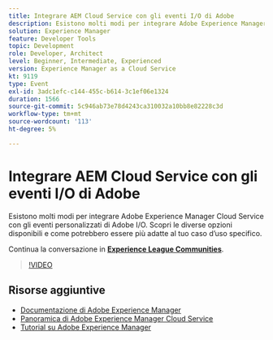 ```yaml
---
title: Integrare AEM Cloud Service con gli eventi I/O di Adobe
description: Esistono molti modi per integrare Adobe Experience Manager Cloud Service con gli eventi personalizzati di Adobe I/O. Scopri le diverse opzioni disponibili e come potrebbero essere più adatte al tuo caso d’uso specifico.
solution: Experience Manager
feature: Developer Tools
topic: Development
role: Developer, Architect
level: Beginner, Intermediate, Experienced
version: Experience Manager as a Cloud Service
kt: 9119
type: Event
exl-id: 3adc1efc-c144-455c-b614-3c1ef06e1324
duration: 1566
source-git-commit: 5c946ab73e78d4243ca310032a10bb8e82228c3d
workflow-type: tm+mt
source-wordcount: '113'
ht-degree: 5%

---
```


# Integrare AEM Cloud Service con gli eventi I/O di Adobe

Esistono molti modi per integrare Adobe Experience Manager Cloud Service con gli eventi personalizzati di Adobe I/O. Scopri le diverse opzioni disponibili e come potrebbero essere più adatte al tuo caso d’uso specifico.

Continua la conversazione in **[Experience League Communities](https://adobe.ly/3ij0O1W)**.

>[!VIDEO](https://video.tv.adobe.com/v/337529/?quality=12&learn=on&hidetitle=true)

## Risorse aggiuntive

- [Documentazione di Adobe Experience Manager](https://experienceleague.adobe.com/docs/experience-manager-cloud-service.html)
- [Panoramica di Adobe Experience Manager Cloud Service](https://experienceleague.adobe.com/docs/experience-manager-cloud-service/overview/home.html)
- [Tutorial su Adobe Experience Manager](https://experienceleague.adobe.com/docs/experience-manager-tutorials.html)
